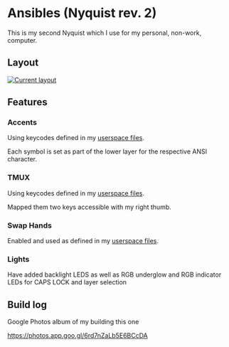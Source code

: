 # Ansibles (Nyquist rev. 2)

This is my second Nyquist which I use for my personal, non-work, computer.

## Layout
[![Current layout](https://i.imgur.com/R2FyVis.png)](http://www.keyboard-layout-editor.com/#/gists/41f7d4c9d263b12958c5b8144c0984f8)

## Features
### Accents
Using keycodes defined in my [userspace files](../../../../users/hokiegeek/readme.md#accents).

Each symbol is set as part of the lower layer for the respective ANSI character.

### TMUX
Using keycodes defined in my [userspace files](../../../../users/hokiegeek/readme.md#tmux).

Mapped them two keys accessible with my right thumb.

### Swap Hands
Enabled and used as defined in my [userspace files](../../../../users/hokiegeek/readme.md#swap-hands).

### Lights
Have added backlight LEDS as well as RGB underglow and RGB indicator LEDs for CAPS LOCK and layer selection

## Build log
Google Photos album of my building this one

https://photos.app.goo.gl/6rd7nZaLb5E6BCcDA
